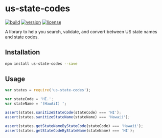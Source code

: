# us-state-codes

[![build](https://circleci.com/gh/mdzhang/us-state-codes.svg?style=shield)](https://circleci.com/gh/mdzhang/us-state-codes)
[![version](http://img.shields.io/npm/v/us-state-codes.svg)](https://npmjs.org/package/us-state-codes)
[![license](http://img.shields.io/npm/l/us-state-codes.svg)](https://npmjs.org/package/us-state-codes)

A library to help you search, validate, and convert between US state names and state codes.

## Installation

```sh
npm install us-state-codes --save
```

## Usage

```javascript
var states = require('us-state-codes');

var stateCode = 'HI.';
var stateName = '(HawAiI) ';

assert(states.sanitizeStateCode(stateCode) === 'HI');
assert(states.sanitizeStateName(stateName) === 'Hawaii');

assert(states.getStateNameByStateCode(stateCode) === 'Hawaii');
assert(states.getStateCodeByStateName(stateName) === 'HI');
```